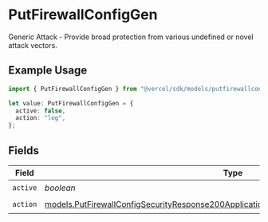 # PutFirewallConfigGen

Generic Attack - Provide broad protection from various undefined or novel attack vectors.

## Example Usage

```typescript
import { PutFirewallConfigGen } from "@vercel/sdk/models/putfirewallconfigop.js";

let value: PutFirewallConfigGen = {
  active: false,
  action: "log",
};
```

## Fields

| Field                                                                                                                                                                                      | Type                                                                                                                                                                                       | Required                                                                                                                                                                                   | Description                                                                                                                                                                                |
| ------------------------------------------------------------------------------------------------------------------------------------------------------------------------------------------ | ------------------------------------------------------------------------------------------------------------------------------------------------------------------------------------------ | ------------------------------------------------------------------------------------------------------------------------------------------------------------------------------------------ | ------------------------------------------------------------------------------------------------------------------------------------------------------------------------------------------ |
| `active`                                                                                                                                                                                   | *boolean*                                                                                                                                                                                  | :heavy_check_mark:                                                                                                                                                                         | N/A                                                                                                                                                                                        |
| `action`                                                                                                                                                                                   | [models.PutFirewallConfigSecurityResponse200ApplicationJSONResponseBodyActiveCrsGenAction](../models/putfirewallconfigsecurityresponse200applicationjsonresponsebodyactivecrsgenaction.md) | :heavy_check_mark:                                                                                                                                                                         | N/A                                                                                                                                                                                        |